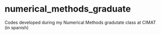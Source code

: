 # numerical_methods_graduate
Codes developed during my Numerical Methods gradutate class at CIMAT (in spanish)
